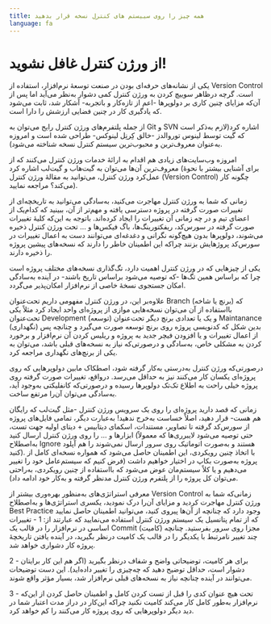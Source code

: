 ```yaml
---
title: همه چیز را روی سییستم های کنترل نسخه قرار بدهید
language: fa
---
```


# از ورژن کنترل غافل نشوید!

یکی از نشانه‌های حرفه‌ای بودن در صنعت توسعهٔ نرم‌افزار، استفاده از Version Control است. گرچه درظاهر سوییچ کردن به ورژن کنترل کمی دشوار به‌نظر می‌آید اما پس از آن‌که مزایای چنین کاری بر دولوپرها -اعم از تازه‌کار و باتجربه- آشکار شد، ثابت می‌شود که یادگیری کار در چنین فضایی ارزشش را دارا است.

از جمله پلتفرم‌های ورژن کنترل رایج می‌توان به Git و SVN اشاره کرد(لازم‌ به‌ذکر است که گیت توسط لینوس توروالدز -خالق کِرنِل لینوکس- طراحی شده است و امروزه به‌عنوان معروف‌ترین و محبوب‌ترین سیستم کنترل نسخه شناخته می‌شود).

امروزه وب‌سایت‌های زیادی هم اقدام به ارائهٔ خدمات ورژن کنترل می‌کنند که از معروف‌ترین آن‌ها می‌توان به گیت‌هاب و گیت‌لب اشاره کرد (برای آشنایی بیشتر با نحوهٔ عمل‌کرد ورژن کنترل، می‌توانید به مقالهٔ ورژن کنترل (Version Control) چگونه کار می‌کند؟ مراجعه نمایید).

زمانی که شما به ورژن کنترل مهاجرت می‌کنید، به‌سادگی می‌توانید به تاریخچه‌ای از تغییرات صورت گرفته در پروژه دسترسی یافته و مهم‌تر از آن، ببینید که کدام‌یک از اعضای تیم و در چه زمانی آن تغییرات را ایجاد کرده‌‌اند. باتوجه به این‌که کلیه‌ٔ تغییرات صورت گرفته در سورس‌کد، ریفکتورینگ‌ها، باگ فیکس‌ها و … تحت ورژن کنترل ذخیره می‌شوند، دولوپرها بدون هیچ‌گونه نگرانی و دغدغه‌ای می‌توانند دست به اعمال تغییرات در سورس‌کد پروژ‌هایش بزنند چراکه این اطمینان خاطر را دارند که نسخه‌های پیشین پروژه را ذخیره دارند.

یکی از چیزهایی که در ورژن کنترل اهمیت دارد، تگ‌‌گذاری نسخه‌های مختلف پروژه است چرا که براساس همین تگ‌ها -که توصیه می‌شود براساس تاریخ باشند- در آینده به‌سادگی امکان جستجوی نسخهٔ خاصی از نرم‌افزار امکان‌پذیر می‌گردد.

علاوه‌بر این، در ورژن کنترل مفهومی داریم تحت‌عنوان Branch (برنچ یا شاخه) که بااستفاده از آن می‌توان نسخه‌هایی موازی از پروژه‌ای واحد ایجاد کرد مثلاً یکی تحت‌عنوان Development (توسعه) و یک یا تعدادی برنچ دیگر تحت‌عنوان Maintanance (نگهداری) بدین شکل که کدنویسی پروژه روی برنچ توسعه صورت می‌گیرد و چنانچه پس از اعمال تغییرات و یا افزودن فیچر جدید به پروژه و ریلیس کردن آن نرم‌افزار و برخورد کردن به مشکلی خاص، به‌سادگی و درصورتی‌که نیاز به نسخه‌های قبلی باشد، می‌توان به یکی از برنچ‌های نگهداری مراجعه کرد.

درصورتی‌که ورژن کنترل به‌درستی به‌کار گرفته شود، اصطکاک مابین دولوپرهایی که روی پروژه‌ای یکسان کار می‌کنند نیز به حداقل می‌رسد. درواقع، تغییرات صورت گرفته روی پروژه خیلی راحت به اطلاع تک‌تک دولوپرها رسیده و درصورتی‌که کانفلیکتی به‌وجود آید، به‌سادگی می‌توان آن‌را مرتفع ساخت.

زمانی که قصد دارید پروژه‌ای را روی یک سرویس ورژن کنترل -مثل گیت‌لب که رایگان هم هست- قرار دهید، اصلاً خساست به‌خرج ندهید! به‌عبارت دیگر، تمامی فایل‌های پروژه از سورس‌کد گرفته تا تصاویر، مستندات، اسکمای دیتابیس + دیتای اولیه جهت تست، ابزارها و … را روی ورژن کنترل ارسال کنید (حتی توصیه می‌شود لایبرری‌ها که معمولاً به‌اصطلاح Ignore هستند و به‌صورت اتوماتیک روی سرور ارسال نمی‌شوند را هم آپلود کنید). با اتخاذ چنین رویکردی، این اطمینان حاصل می‌شود که همواره نسخه‌ای کامل از پروژه به‌صورت بکاپ در اختیار خواهیم داشت (فرض کنیم که سیستم‌عامل خود را تغییر می‌دهیم و یا کلاً سیستم‌مان عوض می‌شود که بااستفاده از چنین رویکردی، به‌راحتی می‌توان کل پروژه را از پلتفرم ورژن کنترل مدنظر گرفته و به‌کار خود ادامه داد).

معرفی استراتژی‌های به‌منظور بهره‌وری بیشتر از Version Control
زمانی‌که شما به ورژن کنترل مهاجرت کردید و مزایای آن‌را درک نمودید، یکسری استراتژی‌ها و به‌اصطلاح Best Practice وجود دارد که چنانچه از آن‌ها پیروی کنید، می‌توانید اطمینان حاصل نمایید که از تمام پتانسیل یک سیستم ورژن کنترل استفاده می‌نمایید که عبارتند از:
1 - تغییرات اساسی در نرم‌افزار را در قالب یک Commit (کامیت) مجزا روی سرور بفرستید. چنانچه چند تغییر نامرتبط با یکدیگر را در قالب یک کامیت درنظر بگیرید، در آینده یافتن تاریخچهٔ پروژه کار دشواری خواهد شد.

2 - برای هر کامیت، توضیحاتی واضح و شفاف درنظر بگیرید (اگر هم این کار برایتان دشوار است، حداقل توضیح دهید که چه‌چیزی را تغییر داده‌اید). این دست توضیحات می‌توانند در آینده چنانچه نیاز به نسخه‌های قبلی نرم‌افزار شد، بسیار مؤثر واقع شوند.

3 - تحت هیچ عنوان کدی را قبل از تست کردن کامل و اطمینان حاصل کردن از این‌که نرم‌افزار به‌طور کامل کار می‌کند کامیت نکنید چراکه این‌کار در دراز مدت اعتبار شما در دید دیگر دولوپرهایی که روی پروژه کار می‌کنند را کم خواهد کرد.

